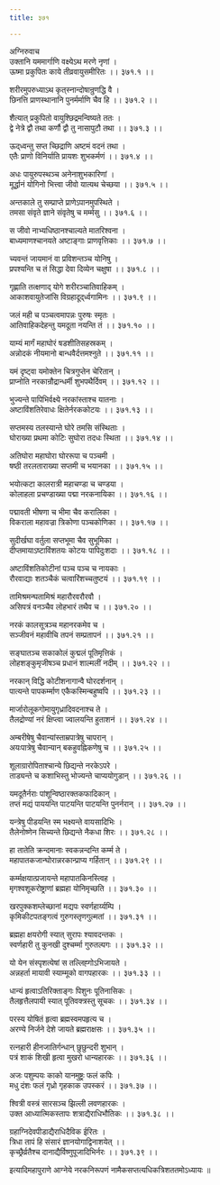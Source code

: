 ```yaml
---
title: ३७१

---
```

अग्निरुवाच  
उक्तानि यममार्गाणि वक्ष्येऽथ मरणे नृणां ।  
ऊष्मा प्रकुपितः काये तीव्रवायुसमीरितः ।। ३७१.१ ।।  
  
शरीरमुपरुध्याऽथ कृत्‌स्नान्दोषान्रुणद्धि वै ।  
छिनत्ति प्राणस्थानानि पुनर्मर्माणि चैव हि ।। ३७१.२ ।।  
  
शैत्यात् प्रकुपितो वायुश्छिद्रमन्विष्यते ततः ।  
द्वे नेत्रे द्वौ तथा कर्णौ द्वौ तु नासापुटौ तथा ।। ३७१.३ ।।  
  
ऊद्‌ध्वन्तु सप्त च्छिद्राणि अष्टमं वदनं तथा ।  
एतैः प्राणो विनिर्याति प्रायशः शुभकर्मणं ।। ३७१.४ ।।  
  
अधः पायुरुपस्थञ्च अनेनाशुभकारिणां ।  
मूर्द्धानं योगिनो भित्त्वा जीवो यात्यथ चेच्छया ।। ३७१.५ ।।  
  
अन्तकाले तु सम्प्राप्ते प्राणेऽपानमुपस्थिते ।  
तमसा संवृते ज्ञाने संवृतेषु च मर्म्मसु ।। ३७१.६ ।।  
  
स जीवो नाभ्यधिष्ठानश्चाल्यते मातरिश्वना ।  
बाध्यमाणश्चानयते अष्टाङ्गाः प्राणवृत्तिकाः ।। ३७१.७ ।।  
  
च्यवन्तं जायमानं वा प्रविशन्तञ्च योनिषु ।  
प्रपश्यन्ति च तं सिद्धा देवा दिव्येन चक्षुषा ।। ३७१.८ ।।  
  
गृह्णाति तत्क्षणाद् योगे शरीरञ्चातिवाहिकम् ।  
आकाशवायुतेजांसि विग्रहादूद्‌र्ध्वगामिनः ।। ३७१.९ ।।  
  
जलं मही च पञ्चत्वमापन्नः पुरुषः स्मृतः ।  
आतिवाहिकदेहन्तु यमदूता नयन्ति तं ।। ३७१.१० ।।  
  
याम्यं मार्गं महाघोरं षडशीतिसहस्रकम् ।  
अन्नोदकं नीयमानो बान्धवैर्दत्तमश्नुते ।। ३७१.११ ।।  
  
यमं दृष्ट्वा यमोक्तेन चित्रगुप्तेन चेरितान् ।  
प्राप्नोति नरकान्रौद्रान्धर्मी शुभपथैर्दिवम् ।। ३७१.१२ ।।  
  
भुज्यन्ते पापिभिर्वक्ष्ये नरकांस्ताश्च यातनाः ।  
अष्टाविंशतिरेवाधः क्षितेर्नरककोटयः ।। ३७१.१३ ।।  
  
सप्तमस्य तलस्यान्ते घोरे तमसि संस्थिताः ।  
घोराख्या प्रथमा कोटिः सुघोरा तदधः स्थिता ।। ३७१.१४ ।।  
  
अतिघोरा महाघोरा घोररूपा च पञ्चमी ।  
षष्ठी तरलताराख्या सप्तमी च भयानका ।। ३७१.१५ ।।  
  
भयोत्कटा कालरात्री महाचण्डा च चण्डया ।  
कोलाहला प्रचण्डाख्या पद्मा नरकनायिका ।। ३७१.१६ ।।  
  
पद्मावती भीषणा च भीमा चैव करालिका ।  
विकराला महावज्रा त्रिकोणा पञ्चकोणिका ।। ३७१.१७ ।।  
  
सुदीर्खघा वर्तुला सप्तभूमा चैव सुभूमिका ।  
दीप्तमायाऽष्टाविंशतयः कोटयः पापिदुःशदाः ।। ३७१.१८ ।।  
  
अष्टाविंशतिकोटीनां पञ्च पञ्च च नायकाः ।  
रौरवाद्याः शतञ्चैकं चत्वारिंशच्चतुष्टयं ।। ३७१.१९ ।।  
  
तामिश्रमन्घतामिश्रं महारौरवरौरवौ ।  
असिपत्रं वनञ्चैव लोहभारं तथैव च ।। ३७१.२० ।।  
  
नरकं कालसूत्रञ्च महानरकमेव च ।  
सञ्जीवनं महावीचि तपनं सम्प्रतापनं ।। ३७१.२१ ।।  
  
सङ्घातञ्च सकाकोलं कुद्मलं पूतिमृत्तिकं ।  
लोहशङ्कुमृजीषञ्च प्रधानं शाल्मलीं नदीम् ।। ३७१.२२ ।।  
  
नरकान् विद्धि कोटीशनागान्वै घोरदर्शनान् ।  
पात्यन्ते पापकर्म्माण एकैकस्मिन्बहुष्वपि ।। ३७१.२३ ।।  
  
मार्जारोलूकगोमायुगृध्रादिवदनाश्च ते ।  
तैलद्रोण्यां नरं क्षिप्त्वा ज्वालयन्ति हुताशनं ।। ३७१.२४ ।।  
  
अम्बरीषेषु चैवान्यांस्ताम्रपात्रेषु चापरान् ।  
अयःपात्रेषु चैवान्यान् बकहुवह्निकणेषु च ।। ३७१.२५ ।।  
  
शूलाग्रारोपिताश्चान्ये छिद्यन्ते नरकेऽपरे ।  
ताड्यन्ते च कशाभिस्तु भोज्यन्ते चाप्ययोगुडान् ।। ३७१.२६ ।।  
  
यमदूतैर्नराः पांशून्विष्ठारक्तकफादिकान् ।  
तप्तं मद्यं पाययन्ति पाटयन्ति पाटयन्ति पुनर्नरान् ।। ३७१.२७ ।।  
  
यन्त्रेषु पीडयन्ति स्म भक्ष्यन्ते वायसादिभिः ।  
तैलेनोष्णेन सिच्यन्ते छिद्यन्ते नैकधा शिरः ।। ३७१.२८ ।।  
  
हा तातेति क्रन्दमानाः स्वकन्नन्दन्ति कर्म्म ते ।  
महापातकजान्घोरान्नरकान्प्राप्य गर्हितान् ।। ३७१.२९ ।।  
  
कर्म्मक्षयात्प्रजायन्ते महापातकिनस्त्विह ।  
मृगश्वशूकरोष्ट्राणां ब्रह्महा योनिमृच्छति ।। ३७१.३० ।।  
  
खरपुक्कशम्लेच्छानां मद्यपः स्वर्णहार्य्यम्पि ।  
कृमिकीटपतङ्गत्वं गुरुगस्तृणगुल्मतां ।। ३७१.३१ ।।  
  
ब्रह्महा क्षयरोगी स्यात् सुरापः श्यावदन्तकः ।  
स्वर्णहारी तु कुनखी दुश्चर्म्मा गुरुतल्पगः ।। ३७१.३२ ।।  
  
यो येन संस्पृशत्येषां स तल्लिह्गोऽभिजायते ।  
अन्नहर्ता मायावी स्याम्मूको वागपहारकः ।। ३७१.३३ ।।  
  
धान्यं हृत्वाऽतिरिक्ताङ्गः पिशुनः पूतिनासिकः ।  
तैलहृत्तैलपायी स्यात् पूतिवक्त्रस्तु सूचकः ।। ३७१.३४ ।।  
  
परस्य योषितं हृत्वा ब्रह्मस्वमपहृत्य च ।  
अरण्ये निर्जने देशे जायते ब्रह्मराक्षसः ।। ३७१.३५ ।।  
  
रत्नहारी हीनजातिर्गन्धान् छुछुन्दरी शुभान् ।  
पत्रं शाकं शिखी हृत्वा मुखरो धान्यहारकः ।। ३७१.३६ ।।  
  
अजः पशुम्पयः काको यानमुष्ट्रः फलं कपिः ।  
मधु दंशः फलं गृध्रो गृहकाक उपस्करं ।। ३७१.३७ ।।  
  
श्वित्री वस्त्रं सारसञ्च झिल्ली लवणहारकः ।  
उक्त आध्यात्मिकस्तापः शत्राद्यैराधिभौतिकः ।। ३७१.३८ ।।  
  
ग्रहाग्निदेवपीडाद्यैराधिदैविक ईरितः ।  
त्रिधा तापं हि संसारं ज्ञानयोगाद्विनाशयेत् ।।  
कृच्छ्रैर्व्रतैश्च दानाद्यैर्विष्णुपूजादिभिर्नरः ।। ३७१.३९ ।।  
  
इत्यादिमहापुराणे आग्नेये नरकनिरूपणं नामैकसप्तत्यधिकत्रिशततमोऽध्यायः ॥